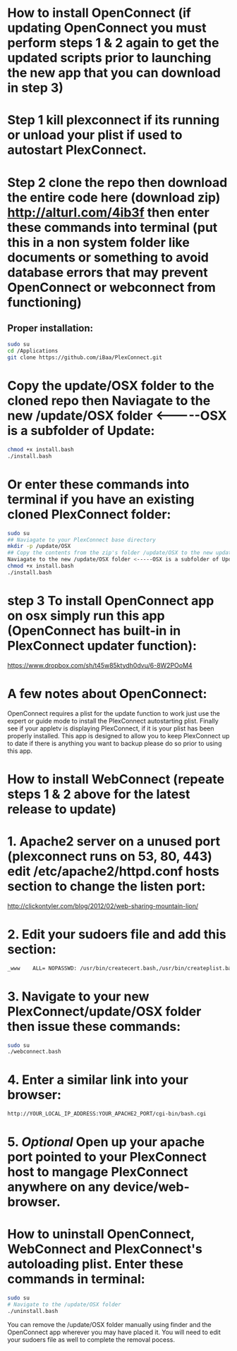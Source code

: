 # How to install OpenConnect (if updating OpenConnect you must perform steps 1 & 2 again to get the updated scripts prior to launching the new app that you can download in step 3)

# Step 1 kill plexconnect if its running or unload your plist if used to autostart PlexConnect.

# Step 2 clone the repo then download the entire code here (download zip) http://alturl.com/4ib3f then enter these commands into terminal (put this in a non system folder like documents or something to avoid database errors that may prevent OpenConnect or webconnect from functioning)

## Proper installation:
```sh
sudo su
cd /Applications
git clone https://github.com/iBaa/PlexConnect.git
```
# Copy the update/OSX folder to the cloned repo then Naviagate to the new /update/OSX folder <-----OSX is a subfolder of Update:
```sh
chmod +x install.bash
./install.bash
```
# Or enter these commands into terminal if you have an existing cloned PlexConnect folder:
```sh
sudo su 
## Naviagate to your PlexConnect base directory
mkdir -p /update/OSX
## Copy the contents from the zip's folder /update/OSX to the new update/OSX folder from here (download zip): http://alturl.com/4ib3f
Naviagate to the new /update/OSX folder <-----OSX is a subfolder of Update.
chmod +x install.bash
./install.bash
```
# step 3 To install OpenConnect app on osx simply run this app (OpenConnect has built-in in PlexConnect updater function):

https://www.dropbox.com/sh/t45w85ktydh0dvu/6-8W2POoM4

# A few notes about OpenConnect:

OpenConnect requires a plist for the update function to work just use the expert or guide mode to install the PlexConnect autostarting plist. Finally see if your appletv is displaying PlexConnect, if it is your plist has been properly installed. This app is designed to allow you to keep PlexConnect up to date if there is anything you want to backup please do so prior to using this app.

# How to install WebConnect (repeate steps 1 & 2 above for the latest release to update)

# 1. Apache2 server on a unused port (plexconnect runs on 53, 80, 443) edit /etc/apache2/httpd.conf hosts section to change the listen port:

http://clickontyler.com/blog/2012/02/web-sharing-mountain-lion/

# 2. Edit your sudoers file and add this section:
```sh
_www    ALL= NOPASSWD: /usr/bin/createcert.bash,/usr/bin/createplist.bash,/usr/bin/update.bash,/usr/bin/start.bash,/usr/bin/stop.bash,/usr/bin/restart.bash
```
# 3. Navigate to your new PlexConnect/update/OSX folder then issue these commands:
```sh
sudo su
./webconnect.bash
```
# 4. Enter a similar link into your browser:
```sh
http://YOUR_LOCAL_IP_ADDRESS:YOUR_APACHE2_PORT/cgi-bin/bash.cgi
```
# 5. *Optional* Open up your apache port pointed to your PlexConnect host to mangage PlexConnect anywhere on any device/web-browser.

# How to uninstall OpenConnect, WebConnect and PlexConnect's autoloading plist. Enter these commands in terminal:
```sh
sudo su
# Navigate to the /update/OSX folder
./uninstall.bash
```
You can remove the /update/OSX folder manually using finder and the OpenConnect app wherever you may have placed it. You will need to edit your sudoers file as well to complete the removal pocess.
